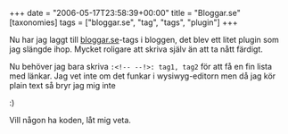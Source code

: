+++
date = "2006-05-17T23:58:39+00:00"
title = "Bloggar.se"
[taxonomies]
tags = ["bloggar.se", "tag", "tags", "plugin"]
+++

Nu har jag laggt till [bloggar.se][1]-tags i bloggen, det blev ett litet plugin som jag slängde ihop. Mycket roligare att skriva själv än att ta nått färdigt.

Nu behöver jag bara skriva `:<!-- --!>: tag1, tag2` för att få en fin lista med länkar. Jag vet inte om det funkar i wysiwyg-editorn men då jag kör plain text så bryr jag mig inte 

:) 

Vill någon ha koden, låt mig veta.



<small></small>

 [1]: http://bloggar.se
